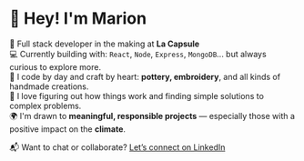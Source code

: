 # 👋 Hey! I'm Marion

🌱 Full stack developer in the making at **La Capsule**   
💻 Currently building with: `React`, `Node`, `Express`, `MongoDB`... but always curious to explore more.  
🎨 I code by day and craft by heart: **pottery, embroidery**, and all kinds of handmade creations.  
🧩 I love figuring out how things work and finding simple solutions to complex problems.  
🌍 I'm drawn to **meaningful, responsible projects** — especially those with a positive impact on the **climate**.  

📬 Want to chat or collaborate? [Let’s connect on LinkedIn](https://www.linkedin.com/in/marionradix/)
